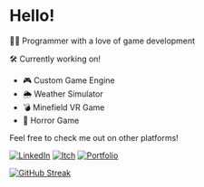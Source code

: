 # Hello!
👩‍💻 Programmer with a love of game development



🛠️ Currently working on!
- 🎮 Custom Game Engine
- 🌦️ Weather Simulator
- 💣 Minefield VR Game
- 👻 Horror Game

Feel free to check me out on other platforms!

[![LinkedIn](https://img.shields.io/badge/LinkedIn-LinkedIn?style=for-the-badge&logo=linkedin&logoColor=ffffff&color=0a66c2)](https://linkedin.com/in/locstock)
[![Itch](https://img.shields.io/badge/Itch-itch?style=for-the-badge&logo=itchdotio&logoColor=ffffff&color=fa5c5c)](https://locstock.itch.io/)
[![Portfolio](https://img.shields.io/badge/Portfolio-Portfolio?style=for-the-badge&logo=github&logoColor=ffffff&color=202020)](https://locstock.dev/)

[![GitHub Streak](https://github-readme-streak-stats.herokuapp.com?user=Locstock04&theme=dark&hide_border=true&card_width=400&background=0A0C10&hide_longest_streak=true)](https://git.io/streak-stats)



<!-- Created with GPRM 

![](https://github-readme-streak-stats.herokuapp.com?user=Locstock04&theme=dark&hide_border=true&card_width=400&hide_longest_streak=true)

![](https://github-readme-stats.vercel.app/api?username=Locstock04&theme=dark&hide_border=true&include_all_commits=true&count_private=true)<br/>
![](https://github-readme-streak-stats.herokuapp.com/?user=Locstock04&theme=dark&hide_border=true)<br/>
![](https://github-readme-stats.vercel.app/api/top-langs/?username=Locstock04&theme=dark&hide_border=true&include_all_commits=true&count_private=true&layout=compact)

( https://gprm.itsvg.in ) -->

<!--
**Locstock04/Locstock04** is a ✨ _special_ ✨ repository because its `README.md` (this file) appears on your GitHub profile.

Here are some ideas to get you started:

- 🔭 I’m currently working on ...
- 🌱 I’m currently learning ...
- 👯 I’m looking to collaborate on ...
- 🤔 I’m looking for help with ...
- 💬 Ask me about ...
- 📫 How to reach me: ...
- 😄 Pronouns: ...
- ⚡ Fun fact: ...
-->
